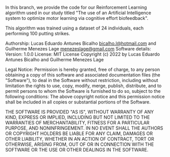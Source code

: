 In this branch, we provide the code for our Reinforcement Learning algorithm used in our study titled "The use of an Artificial Intelligence system to optimize motor learning via cognitive effort biofeedback".

This algorithm was trained using a dataset of 24 individuals, each performing 100 putting strikes.



Authorship: Lucas Eduardo Antunes Bicalho bicalho.l@hotmail.com and Guilherme Menezes Lage menezeslage@gmail.com
Software details: Version: 1.0.0 License: MIT License
Copyright (c) 2022 by Lucas Eduardo Antunes Bicalho and Guilherme Menezes Lage

Legal Notice: Permission is hereby granted, free of charge, to any person obtaining a copy of this software and associated documentation files (the "Software"), to deal in the Software without restriction, including without limitation the rights to use, copy, modify, merge, publish, distribute, and to permit persons to whom the Software is furnished to do so, subject to the following conditions: The above copyright notice and this permission notice shall be included in all copies or substantial portions of the Software.

THE SOFTWARE IS PROVIDED "AS IS", WITHOUT WARRANTY OF ANY KIND, EXPRESS OR IMPLIED, INCLUDING BUT NOT LIMITED TO THE WARRANTIES OF MERCHANTABILITY, FITNESS FOR A PARTICULAR PURPOSE, AND NONINFRINGEMENT. IN NO EVENT SHALL THE AUTHORS OR COPYRIGHT HOLDERS BE LIABLE FOR ANY CLAIM, DAMAGES OR OTHER LIABILITY, WHETHER IN AN ACTION OF CONTRACT, TORT OR OTHERWISE, ARISING FROM, OUT OF OR IN CONNECTION WITH THE SOFTWARE OR THE USE OR OTHER DEALINGS IN THE SOFTWARE.
